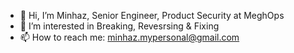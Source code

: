 - 👋 Hi, I’m Minhaz, Senior Engineer, Product Security at MeghOps
- 👀 I’m interested in Breaking, Revesrsing & Fixing 
- 📫 How to reach me: minhaz.mypersonal@gmail.com

<!---
Minhaz-MeghOps/Minhaz-MeghOps is a ✨ special ✨ repository because its `README.md` (this file) appears on your GitHub profile.
You can click the Preview link to take a look at your changes.
--->
